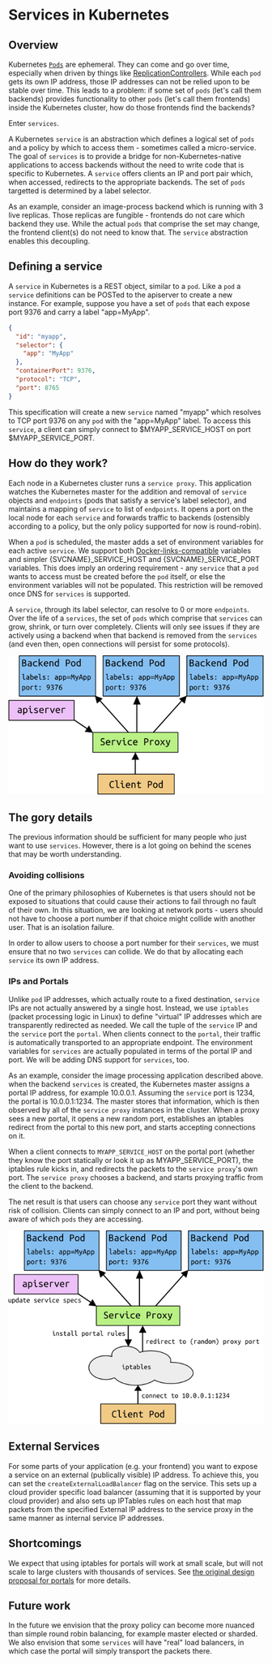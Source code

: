 # Services in Kubernetes

## Overview

Kubernetes [`Pods`](pods.md) are ephemeral.  They can come and go over time, especially when
driven by things like [ReplicationControllers](replication-controller.md).
While each `pod` gets its own IP address, those IP addresses can not be relied
upon to be stable over time.  This leads to a problem: if some set of `pods`
(let's call them backends) provides functionality to other `pods` (let's call
them frontends) inside the Kubernetes cluster, how do those frontends find the
backends?

Enter `services`.

A Kubernetes `service` is an abstraction which defines a logical set of `pods` and
a policy by which to access them - sometimes called a micro-service.  The goal
of `services` is to provide a bridge for non-Kubernetes-native applications to
access backends without the need to write code that is specific to Kubernetes.
A `service` offers clients an IP and port pair which, when accessed, redirects
to the appropriate backends.  The set of `pods` targetted is determined by a label
selector.

As an example, consider an image-process backend which is running with 3 live
replicas.  Those replicas are fungible - frontends do not care which backend
they use.  While the actual `pods` that comprise the set may change, the
frontend client(s) do not need to know that.  The `service` abstraction
enables this decoupling.

## Defining a service

A `service` in Kubernetes is a REST object, similar to a `pod`.  Like a `pod` a
`service` definitions can be POSTed to the apiserver to create a new instance.
For example, suppose you have a set of `pods` that each expose port 9376 and
carry a label "app=MyApp".

```json
{
  "id": "myapp",
  "selector": {
    "app": "MyApp"
  },
  "containerPort": 9376,
  "protocol": "TCP",
  "port": 8765
}
```

This specification will create a new `service` named "myapp" which resolves to
TCP port 9376 on any `pod` with the "app=MyApp" label.  To access this
`service`, a client can simply connect to $MYAPP_SERVICE_HOST on port
$MYAPP_SERVICE_PORT.

## How do they work?

Each node in a Kubernetes cluster runs a `service proxy`.  This application
watches the Kubernetes master for the addition and removal of `service`
objects and `endpoints` (pods that satisfy a service's label selector), and
maintains a mapping of `service` to list of `endpoints`.  It opens a port on the
local node for each `service` and forwards traffic to backends (ostensibly
according to a policy, but the only policy supported for now is round-robin).

When a `pod` is scheduled, the master adds a set of environment variables for
each active `service`.  We support both
[Docker-links-compatible](https://docs.docker.com/userguide/dockerlinks/)
variables and simpler {SVCNAME}_SERVICE_HOST and {SVCNAME}_SERVICE_PORT
variables.  This does imply an ordering requirement - any `service` that a `pod`
wants to access must be created before the `pod` itself, or else the environment
variables will not be populated.  This restriction will be removed once DNS for
`services` is supported.

A `service`, through its label selector, can resolve to 0 or more `endpoints`.
Over the life of a `services`, the set of `pods` which comprise that
`services` can
grow, shrink, or turn over completely.  Clients will only see issues if they are
actively using a backend when that backend is removed from the `services` (and even
then, open connections will persist for some protocols).

![Services overview diagram](services_overview.png)

## The gory details

The previous information should be sufficient for many people who just want to
use `services`.  However, there is a lot going on behind the scenes that may be
worth understanding.

### Avoiding collisions

One of the primary philosophies of Kubernetes is that users should not be
exposed to situations that could cause their actions to fail through no fault
of their own.  In this situation, we are looking at network ports - users
should not have to choose a port number if that choice might collide with
another user.  That is an isolation failure.

In order to allow users to choose a port number for their `services`, we must
ensure that no two `services` can collide.  We do that by allocating each
`service` its own IP address.

### IPs and Portals

Unlike `pod` IP addresses, which actually route to a fixed destination,
`service` IPs are not actually answered by a single host.  Instead, we use
`iptables` (packet processing logic in Linux) to define "virtual" IP addresses
which are transparently redirected as needed.  We call the tuple of the
`service` IP and the `service` port the `portal`.  When clients connect to the
`portal`, their traffic is automatically transported to an appropriate
endpoint.  The environment variables for `services` are actually populated in
terms of the portal IP and port.  We will be adding DNS support for
`services`, too.

As an example, consider the image processing application described above.
when the backend `services` is created, the Kubernetes master assigns a portal
IP address, for example 10.0.0.1.  Assuming the `service` port is 1234, the
portal is 10.0.0.1:1234.  The master stores that information, which is then
observed by all of the `service proxy` instances in the cluster.  When a proxy
sees a new portal, it opens a new random port, establishes an iptables redirect
from the portal to this new port, and starts accepting connections on it.

When a client connects to `MYAPP_SERVICE_HOST` on the portal port (whether
they know the port statically or look it up as MYAPP_SERVICE_PORT), the
iptables rule kicks in, and redirects the packets to the `service proxy`'s own
port.  The `service proxy` chooses a backend, and starts proxying traffic from
the client to the backend.

The net result is that users can choose any `service` port they want without
risk of collision.  Clients can simply connect to an IP and port, without
being aware of which `pods` they are accessing.

![Services detailed diagram](services_detail.png)

## External Services
For some parts of your application (e.g. your frontend) you want to expose a service on an external (publically visible) IP address.  To achieve this, you can set the ```createExternalLoadBalancer``` flag on the service.  This sets up a cloud provider specific load balancer (assuming that it is supported by your cloud provider) and also sets up IPTables rules on each host that map packets from the specified External IP address to the service proxy in the same manner as internal service IP addresses.

## Shortcomings
We expect that using iptables for portals will work at small scale, but will
not scale to large clusters with thousands of services.  See [the original
design proposal for
portals](https://github.com/GoogleCloudPlatform/kubernetes/issues/1107) for
more details.

## Future work

In the future we envision that the proxy policy can become more nuanced than
simple round robin balancing, for example master elected or sharded.  We also
envision that some `services` will have "real" load balancers, in which case the
portal will simply transport the packets there.
